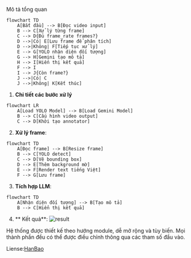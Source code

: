 Mô tả tổng quan

```mermaid
flowchart TD
    A[Bắt đầu] --> B[Đọc video input]
    B --> C[Xử lý từng frame]
    C --> D{Đủ frame_rate frames?}
    D -->|Có| E[Lưu frame để phân tích]
    D -->|Không| F[Tiếp tục xử lý]
    E --> G[YOLO nhận diện đối tượng]
    G --> H[Gemini tạo mô tả]
    H --> I[Hiển thị kết quả]
    F --> I
    I --> J{Còn frame?}
    J -->|Có| C
    J -->|Không| K[Kết thúc]
```

1. **Chi tiết các bước xử lý**

```mermaid
flowchart LR
    A[Load YOLO Model] --> B[Load Gemini Model]
    B --> C[Cấu hình video output]
    C --> D[Khởi tạo annotator]
```

2. **Xử lý frame**:
```mermaid
flowchart TD
    A[Đọc frame] --> B[Resize frame]
    B --> C[YOLO detect]
    C --> D[Vẽ bounding box]
    D --> E[Thêm background mờ]
    E --> F[Render text tiếng Việt]
    F --> G[Lưu frame]
```
3. **Tích hợp LLM**:
```mermaid
flowchart TD
    A[Nhận diện đối tượng] --> B[Tạo mô tả]
    B --> C[Hiển thị kết quả]
```
4. ** Kết quả**:
![result](data\img1.png)

Hệ thống được thiết kế theo hướng module, dễ mở rộng và tùy biến. Mọi thành phần đều có thể được điều chỉnh thông qua các tham số đầu vào.

Liense:[HanBao](https://github.com/BaoHan1712)